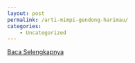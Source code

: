 ```yaml
---
layout: post
permalink: /arti-mimpi-gendong-harimau/
categories:
    - Uncategorized
---
```


[Baca Selengkapnya](/06)